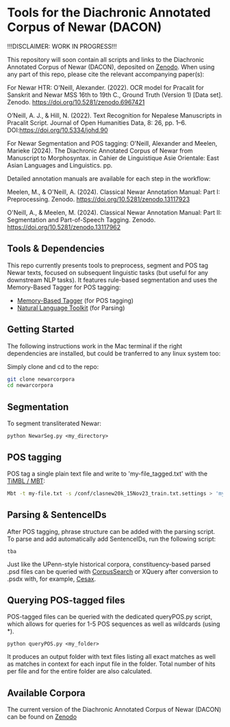 # Tools for the Diachronic Annotated Corpus of Newar (DACON)
!!!DISCLAIMER: WORK IN PROGRESS!!!

This repository will soon contain all scripts and links to the Diachronic Annotated Corpus of Newar (DACON), deposited on [Zenodo](https://zenodo.org/records/12887386). When using any part of this repo, please cite the relevant accompanying paper(s):

For Newar HTR:
O'Neill, Alexander. (2022). OCR model for Pracalit for Sanskrit and Newar MSS 16th to 19th C., Ground Truth (Version 1) [Data set]. Zenodo. https://doi.org/10.5281/zenodo.6967421

O’Neill, A. J., & Hill, N. (2022). Text Recognition for Nepalese Manuscripts in Pracalit Script.
Journal of Open Humanities Data, 8: 26, pp. 1–6. DOI:https://doi.org/10.5334/johd.90 

For Newar Segmentation and POS tagging:
O'Neill, Alexander and Meelen, Marieke (2024). The Diachronic Annotated Corpus of Newar
from Manuscript to Morphosyntax. in Cahier de Linguistique Asie Orientale: East Asian Languages and Linguistics. pp.

Detailed annotation manuals are available for each step in the workflow:

Meelen, M., & O'Neill, A. (2024). Classical Newar Annotation Manual: Part I: Preprocessing. Zenodo. https://doi.org/10.5281/zenodo.13117923

O'Neill, A., & Meelen, M. (2024). Classical Newar Annotation Manual: Part II: Segmentation and Part-of-Speech Tagging. Zenodo. https://doi.org/10.5281/zenodo.13117962

## Tools & Dependencies

This repo currently presents tools to preprocess, segment and POS tag Newar texts, focused on subsequent linguistic tasks (but useful for any downstream NLP tasks). It features rule-based segmentation and uses the Memory-Based Tagger for POS tagging:

- [Memory-Based Tagger](https://github.com/LanguageMachines/mbt/) (for POS tagging)
- [Natural Language Toolkit](https://www.nltk.org/) (for Parsing)

## Getting Started 

The following instructions work in the Mac terminal if the right dependencies are installed, but could be tranferred to any linux system too:

Simply clone and cd to the repo:
```sh
git clone newarcorpora
cd newarcorpora
```

## Segmentation 

To segment transliterated Newar:

`python NewarSeg.py <my_directory>`

## POS tagging

POS tag a single plain text file and write to 'my-file_tagged.txt' with the [TiMBL / MBT](https://languagemachines.github.io/mbt/):
```sh
Mbt -t my-file.txt -s /conf/clasnew20k_15Nov23_train.txt.settings > 'my-file_tagged.txt'
```

## Parsing & SentenceIDs

After POS tagging, phrase structure can be added with the parsing script. To parse and add automatically add SentenceIDs, run the following script:

```
tba
```

Just like the UPenn-style historical corpora, constituency-based parsed .psd files can be queried with [CorpusSearch](http://corpussearch.sourceforge.net/) or XQuery after conversion to .psdx with, for example, [Cesax](http://erwinkomen.ruhosting.nl/software/Cesax/).

## Querying POS-tagged files

POS-tagged files can be queried with the dedicated queryPOS.py script, which allows for queries for 1-5 POS sequences as well as wildcards (using \*).

`python queryPOS.py <my_folder>`

It produces an output folder with text files listing all exact matches as well as matches in context for each input file in the folder. Total number of hits per file and for the entire folder are also calculated.

## Available Corpora

The current version of the Diachronic Annotated Corpus of Newar (DACON) can be found on [Zenodo](https://zenodo.org/records/12887386)
